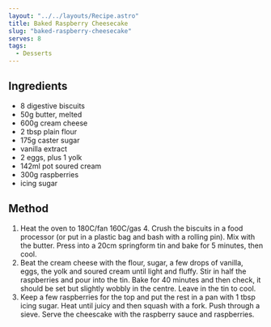 ```yaml
---
layout: "../../layouts/Recipe.astro"
title: Baked Raspberry Cheesecake
slug: "baked-raspberry-cheesecake"
serves: 8
tags:
  - Desserts
---
```


## Ingredients

- 8 digestive biscuits
- 50g butter, melted
- 600g cream cheese
- 2 tbsp plain flour
- 175g caster sugar
- vanilla extract
- 2 eggs, plus 1 yolk
- 142ml pot soured cream
- 300g raspberries
- icing sugar

## Method

1. Heat the oven to 180C/fan 160C/gas 4. Crush the biscuits in a food processor (or put in a plastic bag and bash with a rolling pin). Mix with the butter. Press into a 20cm springform tin and bake for 5 minutes, then cool.
1. Beat the cream cheese with the flour, sugar, a few drops of vanilla, eggs, the yolk and soured cream until light and fluffy. Stir in half the raspberries and pour into the tin. Bake for 40 minutes and then check, it should be set but slightly wobbly in the centre. Leave in the tin to cool.
1. Keep a few raspberries for the top and put the rest in a pan with 1 tbsp icing sugar. Heat until juicy and then squash with a fork. Push through a sieve. Serve the cheescake with the raspberry sauce and raspberries.